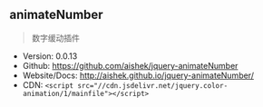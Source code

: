 ## animateNumber

> 数字缓动插件

* Version: 0.0.13
* Github: https://github.com/aishek/jquery-animateNumber
* Website/Docs: http://aishek.github.io/jquery-animateNumber/
* CDN: ```<script src="//cdn.jsdelivr.net/jquery.color-animation/1/mainfile"></script>```